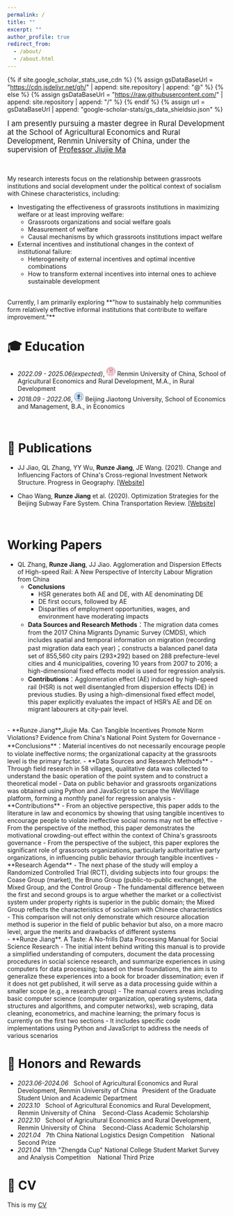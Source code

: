 ```yaml
---
permalink: /
title: ""
excerpt: ""
author_profile: true
redirect_from: 
  - /about/
  - /about.html
---
```


{% if site.google_scholar_stats_use_cdn %}
{% assign gsDataBaseUrl = "https://cdn.jsdelivr.net/gh/" | append: site.repository | append: "@" %}
{% else %}
{% assign gsDataBaseUrl = "https://raw.githubusercontent.com/" | append: site.repository | append: "/" %}
{% endif %}
{% assign url = gsDataBaseUrl | append: "google-scholar-stats/gs_data_shieldsio.json" %}

<span class='anchor' id='about-me'></span>

<span style="font-size:17px;">I am presently pursuing a master degree in Rural Development at the School of Agricultural Economics and Rural Development, Renmin University of China, under the supervision of [Professor Jiujie Ma](http://www.sard.ruc.edu.cn/szll/zzjs/qzjs/299c34878e4d4d5d8b5878fdd743df0d.htm)</span>   
<br>
<br>
 <!-- 我已经发表 20+ 篇学术论文<a href='https://scholar.google.com/citations?user=WMkMTb4AAAAJ'><img src="https://img.shields.io/endpoint?url={{ url | url_encode }}&logo=Google%20Scholar&labelColor=f6f6f6&color=9cf&style=flat&label=引用"></a>。 -->

My research interests focus on the relationship between grassroots institutions and social development under the political context of socialism with Chinese characteristics, including:

- Investigating the effectiveness of grassroots institutions in maximizing welfare or at least improving welfare:
  - Grassroots organizations and social welfare goals
  - Measurement of welfare
  - Causal mechanisms by which grassroots institutions impact welfare
- External incentives and institutional changes in the context of institutional failure:
  - Heterogeneity of external incentives and optimal incentive combinations
  - How to transform external incentives into internal ones to achieve sustainable development
<br>
Currently, I am primarily exploring **"how to sustainably help communities form relatively effective informal institutions that contribute to welfare improvement."**
<br>

<span class='anchor' id='-xlll'></span>

# 🎓 Education
- *2022.09 - 2025.06(expected)*, <a href="https://www.ruc.edu.cn/"><img class="svg" src="/Renmin_University_of_China_logo.svg" width="21pt"></a> Renmin University of China, School of Agricultural Economics and Rural Development, M.A., in Rural Development
- *2018.09 - 2022.06*, <a href="https://www.bjtu.edu.cn/"><img class="svg" src="/BJTU_emblem.svg" width="21pt"></a> Beijing Jiaotong University, School of Economics and Management, B.A., in Economics

<br>

<span class='anchor' id='-lw'></span>

# 📝 Publications

- 	JJ Jiao, QL Zhang, YY Wu, **Runze Jiang**, JE Wang. (2021). Change and Influencing Factors of China's Cross-regional Investment Network Structure. Progress in Geography. [[Website]](https://kns.cnki.net/kcms2/article/abstract?v=f1ZyUc11mdpYllT2xqHJRoxXcKTqVmXr4DtD6ltlH0CYLHwYvyjgm5ybiN0I3myBH_17MYu1KmSN1ftxJqErAFzasLI2IVRl5E5TScazfT91ACYsGHIvu6mYIRAMLyZ1H1MBs-DnPZzWetM5qrWazQ==&uniplatform=NZKPT&language=CHS)

- 	Chao Wang, **Runze Jiang** et al. (2020). Optimization Strategies for the Beijing Subway Fare System. China Transportation Review. [[Website]](https://kns.cnki.net/kcms2/article/abstract?v=f1ZyUc11mdrdk-T8GIsXuASAVU4iqRt6ZFgldxcDvkNnq-P4MpAAvTu-ilkeUUBW9tyJwd7-F03_h2QJeyfI7w57IX-5-dedSRwFEZknT9S4DpWXoLVtM6JNqpCfcCpEg3hhInWU56GEOwAOXae-1A==&uniplatform=NZKPT&language=CHS)

<br>

<span class='anchor' id='-wp'></span>

# Working Papers

- QL Zhang, **Runze Jiang**, JJ Jiao. Agglomeration and Dispersion Effects of High-speed Rail: A New Perspective of Intercity Labour Migration from China
  - **Conclusions**
    - HSR generates both AE and DE, with AE denominating DE
    - DE first occurs, followed by AE
    - Disparities of employment opportunities, wages, and environment have moderating impacts
  - **Data Sources and Research Methods**：The migration data comes from the 2017 China Migrants Dynamic Survey (CMDS), which includes spatial and temporal information on migration (recording past migration data each year)；constructs a balanced panel data set of 855,560 city pairs (293×292) based on 288 prefecture-level cities and 4 municipalities, covering 10 years from 2007 to 2016; a high-dimensional fixed effects model is used for regression analysis.
  - **Contributions**：Agglomeration effect (AE) induced by high-speed rail (HSR) is not well disentangled from dispersion effects (DE) in previous studies. By using a high-dimensional fixed effect model, this paper explicitly evaluates the impact of HSR’s AE and DE on migrant labourers at city-pair level. 

<br>
- **Runze Jiang**,Jiujie Ma. Can Tangible Incentives Promote Norm Violations? Evidence from China's National Point System for Governance 
  - **Conclusions**：Material incentives do not necessarily encourage people to violate ineffective norms; the organizational capacity at the grassroots level is the primary factor. 
  - **Data Sources and Research Methods**
    - Through field research in 58 villages, qualitative data was collected to understand the basic operation of the point system and to construct a theoretical model
    - Data on public behavior and grassroots organizations was obtained using Python and JavaScript to scrape the WeVillage platform, forming a monthly panel for regression analysis
  - **Contributions**
    - From an objective perspective, this paper adds to the literature in law and economics by showing that using tangible incentives to encourage people to violate ineffective social norms may not be effective
    - From the perspective of the method, this paper demonstrates the motivational crowding-out effect within the context of China's grassroots governance
    - From the perspective of the subject, this paper explores the significant role of grassroots organizations, particularly authoritative party organizations, in influencing public behavior through tangible incentives
  - **Research Agenda**
    - The next phase of the study will employ a Randomized Controlled Trial (RCT), dividing subjects into four groups: the Coase Group (market), the Bruno Group (public-to-public exchange), the Mixed Group, and the Control Group
    - The fundamental difference between the first and second groups is to argue whether the market or a collectivist system under property rights is superior in the public domain; the Mixed Group reflects the characteristics of socialism with Chinese characteristics
    - This comparison will not only demonstrate which resource allocation method is superior in the field of public behavior but also, on a more macro level, argue the merits and drawbacks of different systems
   
<br>
- **Runze Jiang**. A Taste: A No-frills Data Processing Manual for Social Science Research
  - The initial intent behind writing this manual is to provide a simplified understanding of computers, document the data processing procedures in social science research, and summarize experiences in using computers for data processing; based on these foundations, the aim is to generalize these experiences into a book for broader dissemination; even if it does not get published, it will serve as a data processing guide within a smaller scope (e.g., a research group)
  - The manual covers areas including basic computer science (computer organization, operating systems, data structures and algorithms, and computer networks), web scraping, data cleaning, econometrics, and machine learning; the primary focus is currently on the first two sections
  - It includes specific code implementations using Python and JavaScript to address the needs of various scenarios

<span class='anchor' id='-har'></span>

# 🏅 Honors and Rewards
- *2023.06-2024.06*  &nbsp;&nbsp;School of Agricultural Economics and Rural Development, Renmin University of China &nbsp;&nbsp;President of the Graduate Student Union and Academic Department
- *2023.10*    &nbsp;&nbsp;School of Agricultural Economics and Rural Development, Renmin University of China &nbsp;&nbsp; Second-Class Academic Scholarship
- *2022.10*    &nbsp;&nbsp;School of Agricultural Economics and Rural Development, Renmin University of China &nbsp;&nbsp; Second-Class Academic Scholarship
- *2021.04*    &nbsp;&nbsp;7th China National Logistics Design Competition &nbsp;&nbsp; National Second Prize
- *2021.04*    &nbsp;&nbsp;11th "Zhengda Cup" National College Student Market Survey and Analysis Competition   &nbsp;&nbsp; National Third Prize

<span class='anchor' id='-cvcv'></span>

# 📄 CV

This is my [CV](/runze_jiang_cv.pdf)


